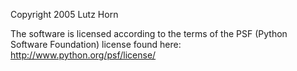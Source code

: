 Copyright 2005 Lutz Horn

The software is licensed according to the terms of the PSF (Python Software Foundation) license found here: http://www.python.org/psf/license/